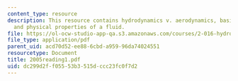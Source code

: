 ```yaml
---
content_type: resource
description: This resource contains hydrodynamics v. aerodynamics, basic fluid properties,
  and physical properties of a fluid.
file: https://ol-ocw-studio-app-qa.s3.amazonaws.com/courses/2-016-hydrodynamics-13-012-fall-2005/dc299d2ff05553b3515dccc23fc0f7d2_2005reading1.pdf
file_type: application/pdf
parent_uid: acd70d52-ee88-6cbd-a959-96da74024551
resourcetype: Document
title: 2005reading1.pdf
uid: dc299d2f-f055-53b3-515d-ccc23fc0f7d2
---
```

